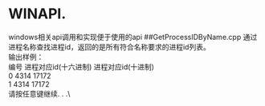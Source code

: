 # WINAPI.
windows相关api调用和实现便于使用的api
##GetProcessIDByName.cpp
通过进程名称查找进程id，返回的是所有符合名称要求的进程id列表。\
输出样例：\
编号    进程对应id(十六进制)    进程对应id(十进制)\
0       4314                    17172\
1       4314                    17172\
请按任意键继续. . .\


